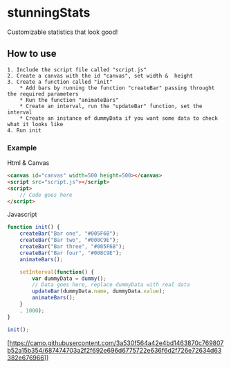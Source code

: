 # stunningStats
Customizable statistics that look good!

## How to use
	1. Include the script file called "script.js"
	2. Create a canvas with the id "canvas", set width &  height
	3. Create a function called "init"
		* Add bars by running the function "createBar" passing throught the required parameters
		* Run the function "animateBars"
		* Create an interval, run the "updateBar" function, set the interval
		* Create an instance of dummyData if you want some data to check what it looks like
	4. Run init

### Example
Html & Canvas
```html
<canvas id="canvas" width=500 height=500></canvas>
<script src="script.js"></script>
<script>
	// Code goes here
</script>
```

Javascript
```javascript
function init() {
	createBar("Bar one", "#005F6B");
	createBar("Bar two", "#008C9E");
	createBar("Bar three", "#005F6B");
	createBar("Bar four", "#008C9E");
	animateBars();

	setInterval(function() {
		var dummyData = dummy();
		// Data goes here, replace dummyData with real data
		updateBar(dummyData.name, dummyData.value);
		animateBars();
	}
	, 1000);
}

init();
```

[https://camo.githubusercontent.com/3a530f564a42e4bd1463870c769807b52a15b354/687474703a2f2f692e696d6775722e636f6d2f726e72634d63382e676966]]

